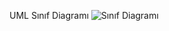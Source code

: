 UML Sınıf Diagramı
![Sınıf Diagramı](https://user-images.githubusercontent.com/100758760/165992569-a5740ad6-2758-4b10-baa9-eea5e9045a81.png)
